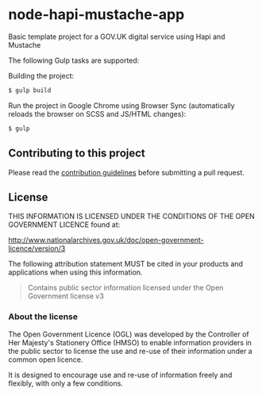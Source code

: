 
# node-hapi-mustache-app

Basic template project for a GOV.UK digital service using Hapi and Mustache

The following Gulp tasks are supported:


Building the project:
```sh
$ gulp build
```

Run the project in Google Chrome using Browser Sync (automatically reloads the browser on SCSS and JS/HTML changes):
```sh
$ gulp
```

## Contributing to this project

Please read the [contribution guidelines](/CONTRIBUTING.md) before submitting a pull request.

## License

THIS INFORMATION IS LICENSED UNDER THE CONDITIONS OF THE OPEN GOVERNMENT LICENCE found at:

<http://www.nationalarchives.gov.uk/doc/open-government-licence/version/3>

The following attribution statement MUST be cited in your products and applications when using this information.

>Contains public sector information licensed under the Open Government license v3

### About the license

The Open Government Licence (OGL) was developed by the Controller of Her Majesty's Stationery Office (HMSO) to enable information providers in the public sector to license the use and re-use of their information under a common open licence.

It is designed to encourage use and re-use of information freely and flexibly, with only a few conditions.

